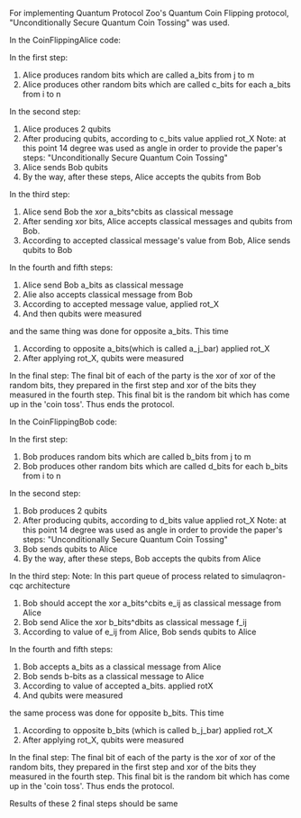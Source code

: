 For implementing Quantum Protocol Zoo's  Quantum Coin Flipping protocol, 
"Unconditionally Secure Quantum Coin Tossing" was used.

In the CoinFlippingAlice code:

In the first step:
1) Alice produces random bits which are called a_bits from j to m
2) Alice produces other random bits which are called c_bits for each a_bits   from i to n

In the second step:
1) Alice produces 2 qubits
2) After producing qubits, according to c_bits value applied rot_X 
Note: at this point 14 degree was used as angle in order to provide the paper's steps:
"Unconditionally Secure Quantum Coin Tossing"
3) Alice sends Bob qubits
4) By the way, after these steps, Alice accepts the qubits from Bob

In the third step:
1) Alice send Bob the xor a_bits^cbits as classical message
2) After sending xor bits, Alice accepts classical messages and qubits from Bob.
3) According to accepted classical message's value from Bob, Alice sends qubits to Bob


In the fourth and fifth steps:
1) Alice send Bob a_bits as classical message
2) Alie also accepts classical message from Bob
3) According to accepted message value, applied rot_X
4) And then qubits were measured

and the same thing was done for opposite a_bits. This time
1) According to opposite a_bits(which is called a_j_bar) applied rot_X
2) After applying rot_X, qubits were measured

In the final step:
The final bit of each of the party is the xor of xor of the random bits,
they prepared in the first step and xor of the bits they measured in the fourth step. 
This final bit is the random bit which has come up in the 'coin toss'. 
Thus ends the protocol.


In the CoinFlippingBob code:

In the first step:
1) Bob produces random bits which are called b_bits from j to m
2) Bob produces other random bits which are called d_bits for each b_bits   from i to n

In the second step:
1) Bob produces 2 qubits
2) After producing qubits, according to d_bits value applied rot_X 
Note: at this point 14 degree was used as angle in order to provide the paper's steps:
"Unconditionally Secure Quantum Coin Tossing"
3) Bob sends qubits to Alice
4) By the way, after these steps, Bob accepts the qubits from Alice

In the third step:
Note: In this part queue of process related to simulaqron-cqc architecture
1) Bob should accept the xor a_bits^cbits e_ij as classical message from Alice
2) Bob send Alice the xor b_bits^dbits as classical message f_ij
3) According to value of e_ij from Alice, Bob sends qubits to Alice
 
In the fourth and fifth steps:
1) Bob accepts a_bits as a classical message from Alice
2) Bob sends b-bits as a classical message to Alice
3) According to value of accepted a_bits. applied rotX 
4) And qubits were measured

the same process was done for opposite b_bits. This time
1) According to opposite b_bits (which is called b_j_bar) applied rot_X
2) After applying rot_X, qubits were measured

In the final step:
The final bit of each of the party is the xor of xor of the random bits,
they prepared in the first step and xor of the bits they measured in the fourth step. 
This final bit is the random bit which has come up in the 'coin toss'. 
Thus ends the protocol.

Results of these 2 final steps should be same
